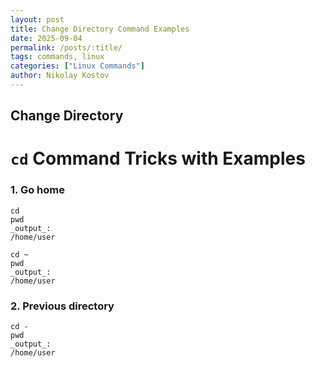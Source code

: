 ```yaml
---
layout: post
title: Change Directory Command Examples
date: 2025-09-04
permalink: /posts/:title/
tags: commands, linux
categories: ["Linux Commands"]
author: Nikolay Kostov
---
```


## Change Directory


# `cd` Command Tricks with Examples

### 1. Go home

```terminal-input
cd
pwd
_output_:
/home/user
```

```terminal-input
cd ~
pwd
_output_:
/home/user
```

### 2. Previous directory
```terminal-input
cd -
pwd
_output_:
/home/user
```